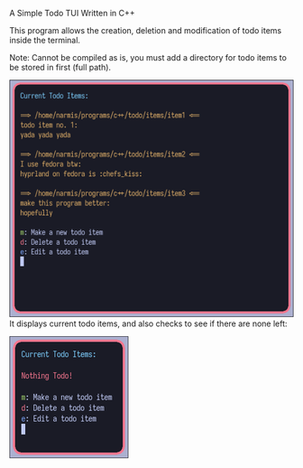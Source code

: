 A Simple Todo TUI Written in C++

This program allows the creation, deletion and modification of todo items inside the terminal.

Note: Cannot be compiled as is, you must add a directory for todo items to be stored in first (full path).

![](https://github.com/Narmis-E/todo/blob/main/images/todo.png)
It displays current todo items, and also checks to see if there are none left:

![](https://github.com/Narmis-E/todo/blob/main/images/todo-nothing.png)
